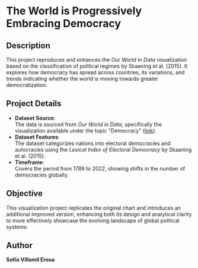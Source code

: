 # The World is Progressively Embracing Democracy

## Description
This project reproduces and enhances the *Our World in Data* visualization based on the classification of political regimes by Skaaning et al. (2015). It explores how democracy has spread across countries, its variations, and trends indicating whether the world is moving towards greater democratization.

## Project Details
- **Dataset Source**:  
  The data is sourced from *Our World in Data*, specifically the visualization available under the topic "Democracy" ([link](https://ourworldindata.org/grapher/countries-democracies-autocracies-lexical)).  
- **Dataset Features**:  
  The dataset categorizes nations into electoral democracies and autocracies using the *Lexical Index of Electoral Democracy* by Skaaning et al. (2015).  
- **Timeframe**:  
  Covers the period from 1789 to 2022, showing shifts in the number of democracies globally.  

## Objective
This visualization project replicates the original chart and introduces an additional improved version, enhancing both its design and analytical clarity to more effectively showcase the evolving landscape of global political systems.

## Author
**Sofía Villamil Erosa**

